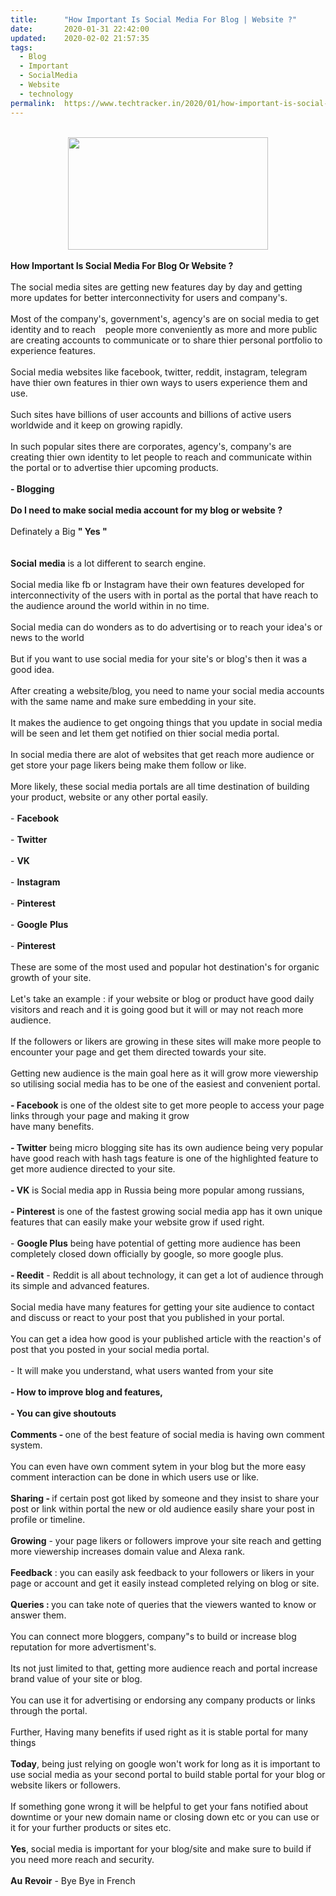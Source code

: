 ```yaml
---
title:		"How Important Is Social Media For Blog | Website ?"
date:		2020-01-31 22:42:00
updated:	2020-02-02 21:57:35
tags: 
  - Blog
  - Important
  - SocialMedia
  - Website
  - technology	
permalink:	https://www.techtracker.in/2020/01/how-important-is-social-media-for-blog.html
---
```


<div><b><br><div class="separator" style="clear: both; text-align: center;"><a href="https://lh3.googleusercontent.com/-EVRJwsqsxbE/Xjb4cy6H-AI/AAAAAAAABBE/wjVFyg8rmB4nkXmiSvH5TAp23NTix1jCwCLcBGAsYHQ/s1600/IMG_20200202_214931_627.jpg" imageanchor="1" style="margin-left: 1em; margin-right: 1em;"><img src="https://lh3.googleusercontent.com/-EVRJwsqsxbE/Xjb4cy6H-AI/AAAAAAAABBE/wjVFyg8rmB4nkXmiSvH5TAp23NTix1jCwCLcBGAsYHQ/s1600/IMG_20200202_214931_627.jpg" border="0" data-original-width="1280" data-original-height="720" width="320" height="180" class=" imageResizeTarget"></a></div></b></div><b><div><b><br></b></div>How Important Is Social Media For Blog Or Website ?</b><div><b><br></b><div><div>The social media sites are getting new features day by day and getting more updates for better interconnectivity for users and company's.</div><div><br></div><div>Most of the company's, government's, agency's are on social media to get identity and to reach&nbsp; &nbsp; people more conveniently as more and more public are creating accounts to communicate or to share thier personal portfolio to experience features.</div><div><br></div><div>Social media websites like facebook, twitter, reddit, instagram, telegram have thier own features in thier own ways to users experience them and use.</div><div><br></div><div>Such sites have billions of user accounts and billions of active users worldwide and it keep on growing rapidly.</div><div><br></div><div>In such popular sites there are corporates, agency's, company's are creating thier own identity to let people to reach and communicate within the portal or to advertise thier upcoming products.</div><div><br></div><div><b>- Blogging</b>&nbsp;</div><div><br></div><div><b>Do I need to make social media account for my blog or website ?</b></div><div><br></div><div>Definately a Big <b>" Yes "</b></div><div><br></div><div><br></div><div><b>Social</b> <b>media</b> is a lot different to search engine.</div><div><br></div><div>Social media like fb or Instagram have their own features developed for interconnectivity of the users with in portal as the portal that have reach to the audience around the world within in no time.</div><div><br></div><div>Social media can do wonders as to do advertising or to reach your idea's or news to the world</div><div><br></div><div>But if you want to use social media for your site's or blog's then it was a good idea.</div><div><br></div><div>After creating a website/blog, you need to name your social media accounts with the same name and make sure embedding in your site.</div><div><br></div><div>It makes the audience to get ongoing things that you update in social media will be seen and let them get notified on thier social media portal.</div><div><br></div><div>In social media there are alot of websites that get reach more audience or get store your page likers being make them follow or like.</div><div><br></div><div>More likely, these social media portals are all time destination of building your product, website or any other portal easily.</div><div><br></div><div>- <b>Facebook</b></div><div><br></div><div>- <b>Twitter</b></div><div><br></div><div>- <b>VK</b></div><div><br></div><div>- <b>Instagram</b></div><div><br></div><div>- <b>Pinterest</b>&nbsp;</div><div><br></div><div>- <b>Google</b> <b>Plus</b></div><div><br></div><div>- <b>Pinterest</b></div><div><br></div><div>These are some of the most used and popular hot destination's for organic growth of your site.</div><div><br></div><div>Let's take an example : if your website or blog or product have good daily visitors and reach and it is going good but it will or may not reach more audience.</div><div><br></div><div>If the followers or likers are growing in these sites will make more people to encounter your page and get them directed towards your site.</div><div><br></div><div>Getting new audience is the main goal here as it will grow more viewership so utilising social media has to be one of the easiest and convenient portal.</div><div><br></div><div><b>- Facebook</b> is one of the oldest site to get more people to access your page links through your page and making it grow</div><div>have many benefits.</div><div><br></div><div><b>- Twitter</b> being micro blogging site has its own audience being very popular have good reach with hash tags feature is one of the highlighted feature to get more audience directed to your site.</div><div><br></div><div><b>- VK</b> is Social media app in Russia being more popular among russians,&nbsp;</div><div><br></div><div><b>- Pinterest</b> is one of the fastest growing social media app has it own unique features that can easily make your website grow if used right.</div><div><br></div><div>- <b>Google Plus</b> being have potential of getting more audience has been completely closed down officially by google, so more google plus.</div><div><br></div><div><b>- Reedit</b> - Reddit is all about technology, it can get a lot of audience through its simple and advanced features.</div><div><br></div><div>Social media have many features for getting your site audience to contact and discuss or react to your post that you published in your portal.</div><div><br></div><div>You can get a idea how good is your published article with the reaction's of post that you posted in your social media portal.</div><div><br></div><div>- It will make you understand, what users wanted from your site&nbsp;</div><div><br></div><div><b>- How to improve blog and features,&nbsp;</b></div><div><br></div><div><b>- You can give shoutouts</b></div><div><br></div><div><b>Comments - </b>one of the best feature of social media is having own comment system.</div><div><br></div><div>You can even have own comment sytem in your blog but the more easy comment interaction can be done in which users use or like.</div><div><br></div><div><b>Sharing - </b>if certain post got liked by someone and they insist to share your post or link within portal the new or old audience easily share your post in profile or timeline.</div><div><br></div><div><b>Growing</b>&nbsp;- your page likers or followers improve your site reach and getting more viewership increases domain value and Alexa rank.</div><div><br></div><div><b>Feedback</b> : you can easily ask feedback to your followers or likers in your page or account and get it easily instead completed relying on blog or site.</div><div><br></div><div><b>Queries : </b>you can take note of queries that the viewers wanted to know or answer them.</div><div><br></div><div>You can connect more bloggers, company"s to build or increase blog reputation for more advertisment's.</div><div><br></div><div>Its not just limited to that, getting more audience reach and portal increase brand value of your site or blog.</div><div><br></div><div>You can use it for advertising or endorsing any company products or links through the portal.</div><div><br></div><div>Further, Having many benefits if used right as it is stable portal for many things</div><div><br></div><div><b>Today</b>, being just relying on google won't work for long as it is important to use social media as your second portal to build stable portal for your blog or website likers or followers.</div><div><br></div><div>If something gone wrong it will be helpful to get your fans notified about downtime or your new domain name or closing down etc or you can use or it for your further products or sites etc.</div><div><br></div><div><b>Yes</b>, social media is important for your blog/site and make sure to build if you need more reach and security.</div><div><br></div><div><b>Au</b> <b>Revoir</b> - Bye Bye in French</div></div></div>
<!-- no comments on this post -->